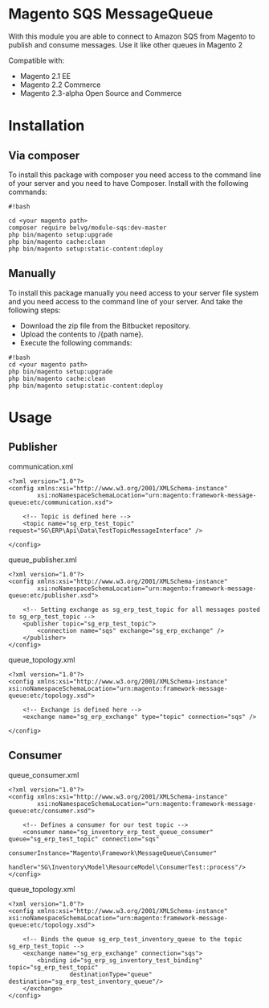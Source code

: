 # Magento SQS MessageQueue

With this module you are able to connect to Amazon SQS from Magento to publish and consume messages. Use it like other queues in Magento 2 

Compatible with:
* Magento 2.1 EE
* Magento 2.2 Commerce
* Magento 2.3-alpha Open Source and Commerce
 
# Installation #
 
## Via composer ##
 
To install this package with composer you need access to the command line of your server and you need to have Composer. Install with the following commands:
 
```
#!bash
 
cd <your magento path>
composer require belvg/module-sqs:dev-master
php bin/magento setup:upgrade
php bin/magento cache:clean
php bin/magento setup:static-content:deploy
```
 
## Manually ##
 
To install this package manually you need access to your server file system and you need access to the command line of your server. And take the following steps:
 
* Download the zip file from the Bitbucket repository.
* Upload the contents to <your magento path>/{path name}.
* Execute the following commands:
 
```
#!bash
cd <your magento path>
php bin/magento setup:upgrade
php bin/magento cache:clean
php bin/magento setup:static-content:deploy
```
 
# Usage #
 
## Publisher ##

communication.xml
```
<?xml version="1.0"?>
<config xmlns:xsi="http://www.w3.org/2001/XMLSchema-instance"
        xsi:noNamespaceSchemaLocation="urn:magento:framework-message-queue:etc/communication.xsd">

    <!-- Topic is defined here -->
    <topic name="sg_erp_test_topic" request="SG\ERP\Api\Data\TestTopicMessageInterface" />

</config>
```

queue_publisher.xml
```
<?xml version="1.0"?>
<config xmlns:xsi="http://www.w3.org/2001/XMLSchema-instance"
        xsi:noNamespaceSchemaLocation="urn:magento:framework-message-queue:etc/publisher.xsd">

    <!-- Setting exchange as sg_erp_test_topic for all messages posted to sg_erp_test_topic -->
    <publisher topic="sg_erp_test_topic">
        <connection name="sqs" exchange="sg_erp_exchange" />
    </publisher>
</config>
```

queue_topology.xml
```
<?xml version="1.0"?>
<config xmlns:xsi="http://www.w3.org/2001/XMLSchema-instance" xsi:noNamespaceSchemaLocation="urn:magento:framework-message-queue:etc/topology.xsd">

    <!-- Exchange is defined here -->
    <exchange name="sg_erp_exchange" type="topic" connection="sqs" />

</config>
```

## Consumer ##

queue_consumer.xml
```
<?xml version="1.0"?>
<config xmlns:xsi="http://www.w3.org/2001/XMLSchema-instance"
        xsi:noNamespaceSchemaLocation="urn:magento:framework-message-queue:etc/consumer.xsd">

    <!-- Defines a consumer for our test topic -->
    <consumer name="sg_inventory_erp_test_queue_consumer" queue="sg_erp_test_topic" connection="sqs"
              consumerInstance="Magento\Framework\MessageQueue\Consumer"
              handler="SG\Inventory\Model\ResourceModel\ConsumerTest::process"/>
</config>
```

queue_topology.xml
```
<?xml version="1.0"?>
<config xmlns:xsi="http://www.w3.org/2001/XMLSchema-instance" xsi:noNamespaceSchemaLocation="urn:magento:framework-message-queue:etc/topology.xsd">

    <!-- Binds the queue sg_erp_test_inventory_queue to the topic sg_erp_test_topic -->
    <exchange name="sg_erp_exchange" connection="sqs">
        <binding id="sg_erp_sg_inventory_test_binding" topic="sg_erp_test_topic"
                 destinationType="queue" destination="sg_erp_test_inventory_queue"/>
    </exchange>
</config>
```
